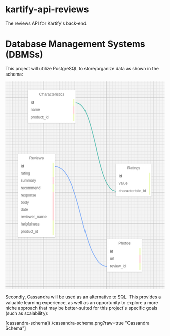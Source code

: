 # kartify-api-reviews
The reviews API for Kartify's back-end.

# Database Management Systems (DBMSs)
This project will utilize PostgreSQL to store/organize data as shown in the schema:

![sql-schema](./schema.png?raw=true "SQL Schema")

Secondly, Cassandra will be used as an alternative to SQL. This provides a valuable learning experience, as well as an opportunity to explore a more niche approach that may be better-suited for this project's specific goals (such as scalability):

[cassandra-schema](./cassandra-schema.png?raw=true "Cassandra Schema"]
